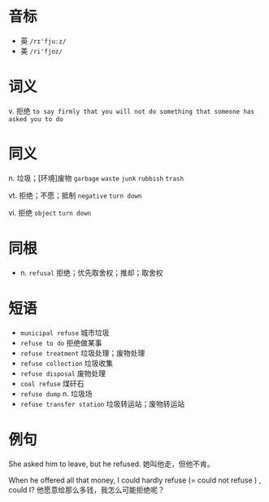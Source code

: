 # 音标

- 英 `/rɪ'fjuːz/`
- 美 `/ri'fjʊz/`

# 词义

v. 拒绝
`to say firmly that you will not do something that someone has asked you to do`

# 同义

n. 垃圾；[环境]废物
`garbage` `waste` `junk` `rubbish` `trash`

vt. 拒绝；不愿；抵制
`negative` `turn down`

vi. 拒绝
`object` `turn down`

# 同根

- n. `refusal` 拒绝；优先取舍权；推却；取舍权

# 短语

- `municipal refuse` 城市垃圾
- `refuse to do` 拒绝做某事
- `refuse treatment` 垃圾处理；废物处理
- `refuse collection` 垃圾收集
- `refuse disposal` 废物处理
- `coal refuse` 煤矸石
- `refuse dump` n. 垃圾场
- `refuse transfer station` 垃圾转运站；废物转运站

# 例句

She asked him to leave, but he refused.
她叫他走，但他不肯。

When he offered all that money, I could hardly refuse (= could not refuse ) , could I?
他愿意给那么多钱，我怎么可能拒绝呢？


